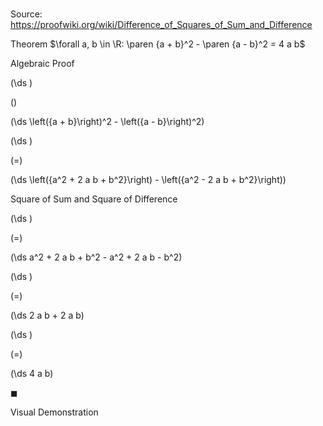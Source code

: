 # 

Source: https://proofwiki.org/wiki/Difference_of_Squares_of_Sum_and_Difference

Theorem
$\forall a, b \in \R: \paren {a + b}^2 - \paren {a - b}^2 = 4 a b$


Algebraic Proof













\(\ds \)

\(\)







\(\ds \left({a + b}\right)^2 - \left({a - b}\right)^2\)




















\(\ds \)

\(=\)







\(\ds \left({a^2 + 2 a b + b^2}\right) - \left({a^2 - 2 a b + b^2}\right)\)





Square of Sum and Square of Difference














\(\ds \)

\(=\)







\(\ds a^2 + 2 a b + b^2 - a^2 + 2 a b - b^2\)




















\(\ds \)

\(=\)







\(\ds 2 a b + 2 a b\)




















\(\ds \)

\(=\)







\(\ds 4 a b\)









$\blacksquare$


Visual Demonstration





